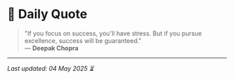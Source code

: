 # 📜 Daily Quote

> "If you focus on success, you'll have stress. But if you pursue excellence, success will be guaranteed."  
> — **Deepak Chopra**

---

_Last updated: 04 May 2025 ⏳_

